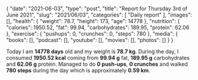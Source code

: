 {
    "date": "2021-06-03",
    "type": "post",
    "title": "Report for Thursday 3rd of June 2021",
    "slug": "2021\/06\/03",
    "categories": [
        "Daily report"
    ],
    "images": [],
    "health": {
        "weight": 78.7,
        "height": 173,
        "age": 14778
    },
    "nutrition": {
        "calories": 1950.52,
        "fat": 99.94,
        "carbohydrates": 189.95,
        "protein": 62.06
    },
    "exercise": {
        "pushups": 0,
        "crunches": 0,
        "steps": 780
    },
    "media": {
        "books": [],
        "podcast": [],
        "youtube": [],
        "movies": [],
        "photos": []
    }
}

Today I am <strong>14778 days</strong> old and my weight is <strong>78.7 kg</strong>. During the day, I consumed <strong>1950.52 kcal</strong> coming from <strong>99.94 g</strong> fat, <strong>189.95 g</strong> carbohydrates and <strong>62.06 g</strong> protein. Managed to do <strong>0 push-ups</strong>, <strong>0 crunches</strong> and walked <strong>780 steps</strong> during the day which is approximately <strong>0.59 km</strong>.